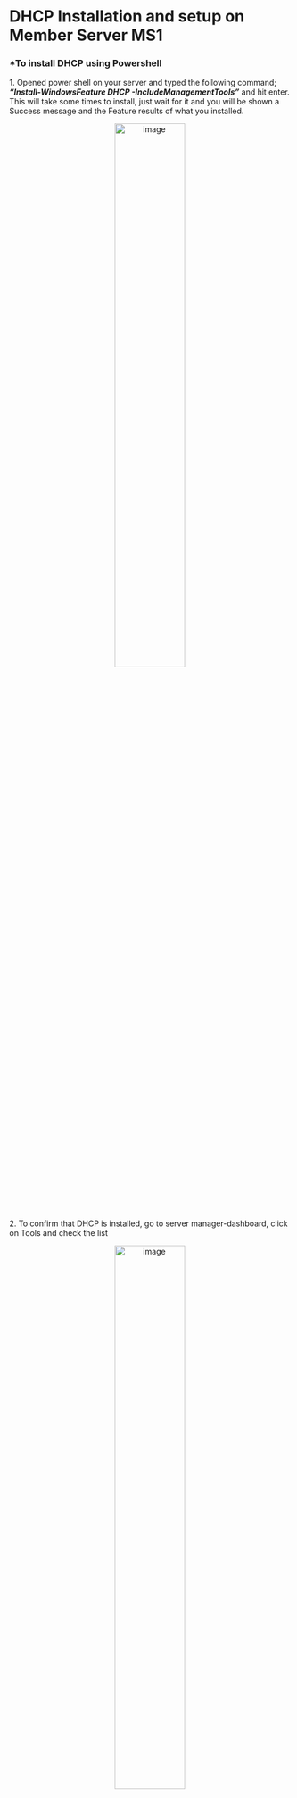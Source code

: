 <h1> DHCP Installation and setup on Member Server MS1</h1>
<h3>*To install DHCP using Powershell</h3>
<p>1. Opened power shell on your server and typed the following command; <b><i>“Install-WindowsFeature DHCP -IncludeManagementTools”</i></b> and hit enter.
This will take some times to install, just wait for it and you will be shown a Success message and the Feature results of what you installed.</p>
<p align="center"><img src="https://i.imgur.com/qjqliVM.png" height="50%" width="50%" alt="image"/>

<p>2. To confirm that DHCP is installed, go to server manager-dashboard, click on Tools and check the list</p>
<p align="center"><img src="https://i.imgur.com/rIkwRn3.png" height="50%" width="50%" alt="image"/>
<p align="center"><img src="https://i.imgur.com/GIi21Y7.png" height="50%" width="50%" alt="image"/>

<br>
<br>

<h3>*To Assign DHCP Scope</h3>
<p>1. Opened power shell on your server and typed in the following command;<b><i> “Add-DhcpServerv4Scope -Name "Hyper V Scope" -StartRange 192.168.10.130 -EndRange 192.168.10.135 -SubnetMask 255.255.255.0”.</i></b> Where Name parameter = The descriptive name you want to give the scope, Start Range and End Rage = The range between the IP addresses available for lease to Dhcp clients, and Subnet mask = subnet mask of your IP address. </p>
<p align="center"><img src="https://i.imgur.com/QuBjDfg.png" height="50%" width="50%" alt="image"/>

<p>2. To confirm this, I opened DHCP on the Server and expand IPv4, then expanded Scope and clicked on the Address Pool to verify the assigned IP range.</p>
<p align="center"><img src="https://i.imgur.com/M4BYy4Z.png" height="50%" width="50%" alt="image"/>

<br>




